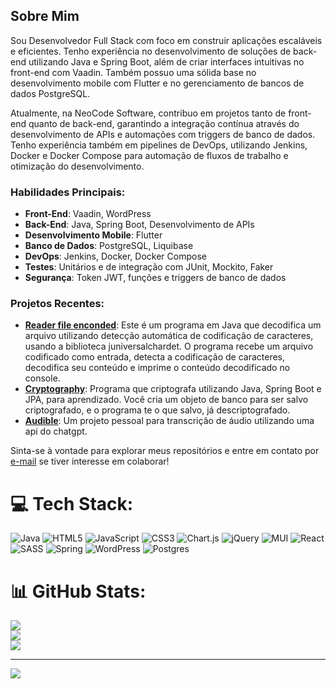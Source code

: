 ## Sobre Mim

Sou Desenvolvedor Full Stack com foco em construir aplicações escaláveis e eficientes. Tenho experiência no desenvolvimento de soluções de back-end utilizando Java e Spring Boot, além de criar interfaces intuitivas no front-end com Vaadin. Também possuo uma sólida base no desenvolvimento mobile com Flutter e no gerenciamento de bancos de dados PostgreSQL.

Atualmente, na NeoCode Software, contribuo em projetos tanto de front-end quanto de back-end, garantindo a integração contínua através do desenvolvimento de APIs e automações com triggers de banco de dados. Tenho experiência também em pipelines de DevOps, utilizando Jenkins, Docker e Docker Compose para automação de fluxos de trabalho e otimização do desenvolvimento.

### Habilidades Principais:
- **Front-End**: Vaadin, WordPress
- **Back-End**: Java, Spring Boot, Desenvolvimento de APIs
- **Desenvolvimento Mobile**: Flutter
- **Banco de Dados**: PostgreSQL, Liquibase
- **DevOps**: Jenkins, Docker, Docker Compose
- **Testes**: Unitários e de integração com JUnit, Mockito, Faker
- **Segurança**: Token JWT, funções e triggers de banco de dados

### Projetos Recentes:
- **[Reader file enconded](https://github.com/GustavoTBett/ReaderFileEnconded)**: Este é um programa em Java que decodifica um arquivo utilizando detecção automática de codificação de caracteres, usando a biblioteca juniversalchardet. O programa recebe um arquivo codificado como entrada, detecta a codificação de caracteres, decodifica seu conteúdo e imprime o conteúdo decodificado no console.
- **[Cryptography](https://github.com/GustavoTBett/cryptography)**: Programa que criptografa utilizando Java, Spring Boot e JPA, para aprendizado. Você cria um objeto de banco para ser salvo criptografado, e o programa te o que salvo, já descriptografado.
- **[Audible](https://github.com/GustavoTBett/Audible)**: Um projeto pessoal para transcrição de áudio utilizando uma api do chatgpt.

Sinta-se à vontade para explorar meus repositórios e entre em contato por [e-mail](mailto:gustavotaufembachbtt@gmail.com) se tiver interesse em colaborar!




# 💻 Tech Stack:
![Java](https://img.shields.io/badge/java-%23ED8B00.svg?style=for-the-badge&logo=openjdk&logoColor=white) ![HTML5](https://img.shields.io/badge/html5-%23E34F26.svg?style=for-the-badge&logo=html5&logoColor=white) ![JavaScript](https://img.shields.io/badge/javascript-%23323330.svg?style=for-the-badge&logo=javascript&logoColor=%23F7DF1E) ![CSS3](https://img.shields.io/badge/css3-%231572B6.svg?style=for-the-badge&logo=css3&logoColor=white) ![Chart.js](https://img.shields.io/badge/chart.js-F5788D.svg?style=for-the-badge&logo=chart.js&logoColor=white) ![jQuery](https://img.shields.io/badge/jquery-%230769AD.svg?style=for-the-badge&logo=jquery&logoColor=white) ![MUI](https://img.shields.io/badge/MUI-%230081CB.svg?style=for-the-badge&logo=mui&logoColor=white) ![React](https://img.shields.io/badge/react-%2320232a.svg?style=for-the-badge&logo=react&logoColor=%2361DAFB) ![SASS](https://img.shields.io/badge/SASS-hotpink.svg?style=for-the-badge&logo=SASS&logoColor=white) ![Spring](https://img.shields.io/badge/spring-%236DB33F.svg?style=for-the-badge&logo=spring&logoColor=white) ![WordPress](https://img.shields.io/badge/WordPress-%23117AC9.svg?style=for-the-badge&logo=WordPress&logoColor=white) ![Postgres](https://img.shields.io/badge/postgres-%23316192.svg?style=for-the-badge&logo=postgresql&logoColor=white)
# 📊 GitHub Stats:
![](https://github-readme-stats.vercel.app/api?username=GustavoTBett&theme=dark&hide_border=false&include_all_commits=false&count_private=false)<br/>
![](https://github-readme-streak-stats.herokuapp.com/?user=GustavoTBett&theme=dark&hide_border=false)<br/>
![](https://github-readme-stats.vercel.app/api/top-langs/?username=GustavoTBett&theme=dark&hide_border=false&include_all_commits=false&count_private=false&layout=compact)

---
[![](https://visitcount.itsvg.in/api?id=GustavoTBett&icon=0&color=0)](https://visitcount.itsvg.in)

<!-- Proudly created with GPRM ( https://gprm.itsvg.in ) -->
